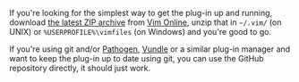 If you're looking for the simplest way to get the plug-in up and running, download [the latest ZIP archive](http://peterodding.com/code/vim/downloads/session.zip) from [Vim Online](http://www.vim.org/scripts/script.php?script_id=3150), unzip that in `~/.vim/` (on UNIX) or `%USERPROFILE%\vimfiles` (on Windows) and you're good to go.

If you're using git and/or [Pathogen](http://www.vim.org/scripts/script.php?script_id=2332), [Vundle](https://github.com/gmarik/vundle) or a similar plug-in manager and want to keep the plug-in up to date using git, you can use the GitHub repository directly, it should just work.
